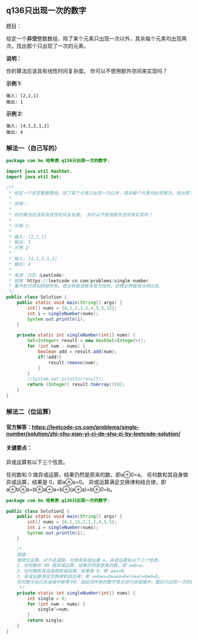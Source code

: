 ## q136只出现一次的数字

题目：


给定一个**非空**整数数组，除了某个元素只出现一次以外，其余每个元素均出现两次。找出那个只出现了一次的元素。

**说明：**

你的算法应该具有线性时间复杂度。 你可以不使用额外空间来实现吗？

**示例 1:**

```
输入: [2,2,1]
输出: 1
```

**示例 2:**

```
输入: [4,1,2,1,2]
输出: 4
```



### 解法一（自己写的）

```java
package com.he.哈希表.q136只出现一次的数字;

import java.util.HashSet;
import java.util.Set;

/**
 * 给定一个非空整数数组，除了某个元素只出现一次以外，其余每个元素均出现两次。找出那个只出现了一次的元素。
 *
 * 说明：
 *
 * 你的算法应该具有线性时间复杂度。 你可以不使用额外空间来实现吗？
 *
 * 示例 1:
 *
 * 输入: [2,2,1]
 * 输出: 1
 * 示例 2:
 *
 * 输入: [4,1,2,1,2]
 * 输出: 4
 *
 * 来源：力扣（LeetCode）
 * 链接：https://leetcode-cn.com/problems/single-number
 * 著作权归领扣网络所有。商业转载请联系官方授权，非商业转载请注明出处。
 */
public class Solution {
    public static void main(String[] args) {
        int[] nums = {4,1,2,1,2,4,5,5,12};
        int i = singleNumber(nums);
        System.out.println(i);
    }

    private static int singleNumber(int[] nums) {
        Set<Integer> result = new HashSet<Integer>();
        for (int num : nums) {
            boolean add = result.add(num);
            if(!add){
                result.remove(num);
            }
        }
        //System.out.println(result);
        return (Integer) result.toArray()[0];
    }
}

```



### 解法二（位运算）

#### 官方解答：https://leetcode-cn.com/problems/single-number/solution/zhi-chu-xian-yi-ci-de-shu-zi-by-leetcode-solution/

#### 关键要点：

异或运算有以下三个性质。

任何数和 0 做异或运算，结果仍然是原来的数，即a⊕0=a。
任何数和其自身做异或运算，结果是 0，即a⊕a=0。
异或运算满足交换律和结合律，即a⊕b⊕a=b⊕a⊕a=b⊕(a⊕a)=b⊕0=b。

```java
package com.he.哈希表.q136只出现一次的数字;

public class Solution2 {
    public static void main(String[] args) {
        int[] nums = {4,1,15,2,1,2,4,5,5};
        int i = singleNumber(nums);
        System.out.println(i);
    }

    /*
    思路：
    使用位运算。对于这道题，可使用异或运算 ⊕。异或运算有以下三个性质。
    1、任何数和 00 做异或运算，结果仍然是原来的数，即 a⊕0=a。
    2、任何数和其自身做异或运算，结果是 0，即 a⊕a=0。
    3、异或运算满足交换律和结合律，即 a⊕b⊕a=b⊕a⊕a=b⊕(a⊕a)=b⊕0=b。
    任何数与自己异或操作都等于0，因此将所有的数字依次进行异或操作，最后只出现一次的数字与0进行异或，返回的仍然是自己
     */
    private static int singleNumber(int[] nums) {
        int single = 0;
        for (int num : nums) {
            single^=num;
        }
        return single;
    }
}

```

